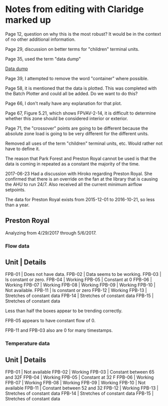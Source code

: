 Notes from editing with Claridge marked up
==========================================

Page 12, question on why this is the most robust? It would be in the
context of no other additional information. 

Page 29, discussion on better terms for "children" terminal units. 

Page 35, used the term "data dump" 

[Data dump](https://english.stackexchange.com/questions/95562/alternatives-to-the-noun-dump-as-in-a-data-dump)

Page 39, I attempted to remove the word "container" where possible.


Page 58, it is mentioned that the data is plotted. This was completed
with the Batch Plotter and could all be added. Do we want to do this?

Page 66, I don't really have any explanation for that plot. 


Page 67, Figure 5.21, which shows FPVAV-2-14, it is difficult to
determine whether this zone should be considered interior or exterior. 

Page 71, the "crossover" points are going to be different because the
absolute zone load is going to be very different for the different
units. 

Removed all uses of the term "children" terminal units, etc. Would
rather not have to define it. 

The reason that Park Forest and Preston Royal cannot be used is that the
data is coming in repeated as a constant the majority of the time. 

2017-06-23 Had a discussion with Hiroko regarding Preston Royal. She
confirmed that there is an override on the fan at the library that is
causing the AHU to run 24/7. Also received all the current minimum
airflow setpoints. 

The data for Preston Royal exists from 2015-12-01 to 2016-10-21, so less
than a year. 


Preston Royal
-------------

Analyzing from 4/29/2017 through 5/6/2017.

### Flow data

Unit |  Details
-----------------------------------------
FPB-01 | Does not have data. 
FPB-02 | Data seems to be working. 
FPB-03 | Is constant or zero.
FPB-04 | Working
FPB-05 | Constant at 0
FPB-06 | Working 
FPB-07 | Working
FPB-08 | Working
FPB-09 | Working
FPB-10 | Not available. 
FPB-11 | Is constant or zero
FPB-12 | Working
FPB-13 | Stretches of constant data
FPB-14 | Stretches of constant data
FPB-15 | Stretches of constant data

Less than half the boxes appear to be trending correctly. 

FPB-05 appears to have constant flow of 0.

FPB-11 and FPB-03 also are 0 for many timestamps. 

### Temperature data

Unit   |  Details
---------------
FPB-01 | Not available
FPB-02 | Working
FPB-03 | Constant between 65 and 32F
FPB-04 | Working
FPB-05 | Constant at 32 F
FPB-06 | Working
FPB-07 | Working
FPB-08 | Working
FPB-09 | Working
FPB-10 | Not available
FPB-11 | Constant between 52 and 32
FPB-12 | Working
FPB-13 | Stretches of constant data
FPB-14 | Stretches of constant data
FPB-15 | Stretches of constant data
